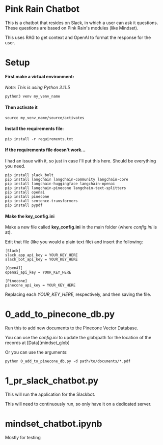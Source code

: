 # Pink Rain Chatbot
This is a chatbot that resides on Slack, in which a user can ask it questions.
These questions are based on Pink Rain's modules (like Mindset).

This uses RAG to get context and OpenAI to format the response for the user.

# Setup
#### First make a virtual environment:
*Note: This is using Python 3.11.5*
```
python3 venv my_venv_name
```

#### Then activate it
```
source my_venv_name/source/activates
```

#### Install the requirements file:
```
pip install -r requirements.txt
```

#### If the requirements file doesn't work...
I had an issue with it, so just in case I'll put this here.
Should be everything you need.
```
pip install slack_bolt
pip install langchain langchain-community langchain-core
pip install langchain-huggingface langchain-openai 
pip install langchain-pinecone langchain-text-splitters
pip install openai
pip install pinecone
pip install sentence-transformers
pip install pypdf
```

#### Make the key_config.ini
Make a new file called **key_config.ini** in the main folder (where *config.ini* is at).

Edit that file (like you would a plain text file) and insert the following:
```
[Slack]
slack_app_api_key = YOUR_KEY_HERE
slack_bot_api_key = YOUR_KEY_HERE

[OpenAI]
openai_api_key = YOUR_KEY_HERE

[Pinecone]
pinecone_api_key = YOUR_KEY_HERE
```

Replacing each *YOUR_KEY_HERE*, respectively, and then saving the file.


# 0_add_to_pinecone_db.py
Run this to add new documents to the Pinecone Vector Database.

You can use the *config.ini* to update the glob/path for the location of the records at \[Data\]\[mindset_glob\]

Or you can use the arguments:
```
python 0_add_to_pinecone_db.py -d path/to/documents/*.pdf
```

# 1_pr_slack_chatbot.py
This will run the application for the Slackbot.

This will need to continuously run, so only have it on a dedicated server.

# mindset_chatbot.ipynb
Mostly for testing